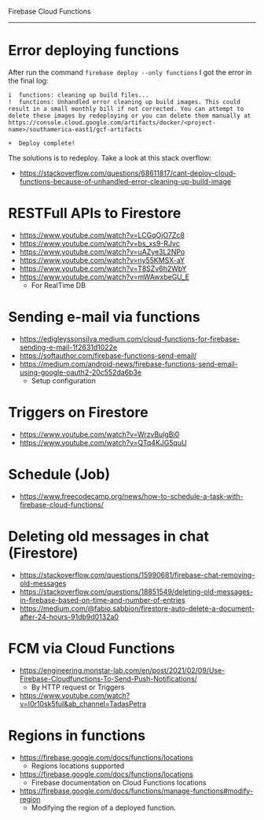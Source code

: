 Firebase Cloud Functions

---

# Error deploying functions
After run the command `firebase deploy --only functions` I got the error in the final log:
```
i  functions: cleaning up build files...
!  functions: Unhandled error cleaning up build images. This could result in a small monthly bill if not corrected. You can attempt to delete these images by redeploying or you can delete them manually at https://console.cloud.google.com/artifacts/docker/<project-name>/southamerica-east1/gcf-artifacts

+  Deploy complete!
```
The solutions is to redeploy. Take a look at this stack overflow:
 - https://stackoverflow.com/questions/68611817/cant-deploy-cloud-functions-because-of-unhandled-error-cleaning-up-build-image


# RESTFull APIs to Firestore

 - https://www.youtube.com/watch?v=LCGqOjO7Zc8
 - https://www.youtube.com/watch?v=bs_xs9-RJvc
 - https://www.youtube.com/watch?v=uAZye3L2NPo
 - https://www.youtube.com/watch?v=ny55KMSX-aY
 - https://www.youtube.com/watch?v=T8SZv6h2WbY
 - https://www.youtube.com/watch?v=mWAwxbeGU_E
   - For RealTime DB

# Sending e-mail via functions
 - https://edigleyssonsilva.medium.com/cloud-functions-for-firebase-sending-e-mail-1f2631d1022e
 - https://softauthor.com/firebase-functions-send-email/
 - https://medium.com/android-news/firebase-functions-send-email-using-google-oauth2-20c552da6b3e
   - Setup configuration

# Triggers on Firestore

 - https://www.youtube.com/watch?v=WrzvBulgBi0
 - https://www.youtube.com/watch?v=QTq4KJG5quU

# Schedule (Job)

 - https://www.freecodecamp.org/news/how-to-schedule-a-task-with-firebase-cloud-functions/

# Deleting old messages in chat (Firestore)

 - https://stackoverflow.com/questions/15990681/firebase-chat-removing-old-messages
 - https://stackoverflow.com/questions/18851549/deleting-old-messages-in-firebase-based-on-time-and-number-of-entries
 - https://medium.com/@fabio.sabbion/firestore-auto-delete-a-document-after-24-hours-91db9d0132a0

# FCM via Cloud Functions

 - https://engineering.monstar-lab.com/en/post/2021/02/09/Use-Firebase-Cloudfunctions-To-Send-Push-Notifications/
   - By HTTP request or Triggers 
 - https://www.youtube.com/watch?v=I0r10sk5fuI&ab_channel=TadasPetra

# Regions in functions 
 - https://firebase.google.com/docs/functions/locations
   - Regions locations supported	
 - https://firebase.google.com/docs/functions/locations
   - Firebase documentation on Cloud Functions locations 
 - https://firebase.google.com/docs/functions/manage-functions#modify-region
   - Modifying the region of a deployed function.
 
